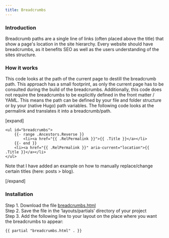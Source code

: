 ```yaml
---
title: Breadcrumbs
---
```

### Introduction

Breadcrumb paths are a single line of links (often placed above the title) that show a page's location in the site hierarchy. Every website should have breadcrumbs, as it benefits SEO as well as the users understanding of the sites structure.

### How it works

This code looks at the path of the current page to destill the breadcrumb path. This approach has a small footprint, as only the current page has to be consulted during the build of the breadcrumbs. Additionally, this code does not require the breadcrumbs to be explicitly defined in the front matter / YAML. This means the path can be defined by your file and folder structure or by your (native Hugo) path variables. The following code looks at the permalink and translates it into a breadcrumb/path.

[expand]

```
<ul id="breadcrumbs">
    {{- range .Ancestors.Reverse }}
        <li><a href="{{ .RelPermalink }}">{{ .Title }}</a></li>
    {{- end }}
    <li><a href="{{ .RelPermalink }}" aria-current="location">{{ .Title }}</a></li>
</ul>
```

Note that I have added an example on how to manually replace/change certain titles (here: posts > blog).

[/expand]

### Installation

Step 1. Download the file [breadcrumbs.html](https://raw.githubusercontent.com/jhvanderschee/hugocodex/main/layouts/partials/breadcrumbs.html)
<br />Step 2. Save the file in the ‘layouts/partials’ directory of your project
<br />Step 3. Add the following line to your layout on the place where you want the breadcrumbs to appear:

```
{{ partial "breadcrumbs.html" . }}
```
